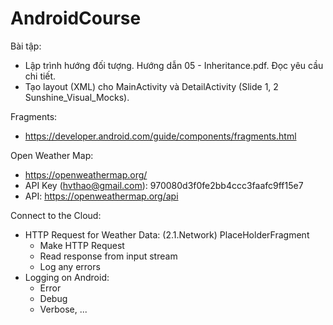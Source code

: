 # AndroidCourse
Bài tập:
- Lập trình hướng đối tượng. Hướng dẫn 05 - Inheritance.pdf. Đọc yêu cầu chi tiết.
- Tạo layout (XML) cho MainActivity và DetailActivity (Slide 1, 2 Sunshine_Visual_Mocks).

Fragments:
 - https://developer.android.com/guide/components/fragments.html
 
 Open Weather Map:
  - https://openweathermap.org/
  - API Key (hvthao@gmail.com): 970080d3f0fe2bb4ccc3faafc9ff15e7
  - API: https://openweathermap.org/api
  
Connect to the Cloud:
 - HTTP Request for Weather Data: (2.1.Network) PlaceHolderFragment
    + Make HTTP Request
    + Read response from input stream
    + Log any errors
 - Logging on Android:
    + Error
    + Debug
    + Verbose, ...
 
